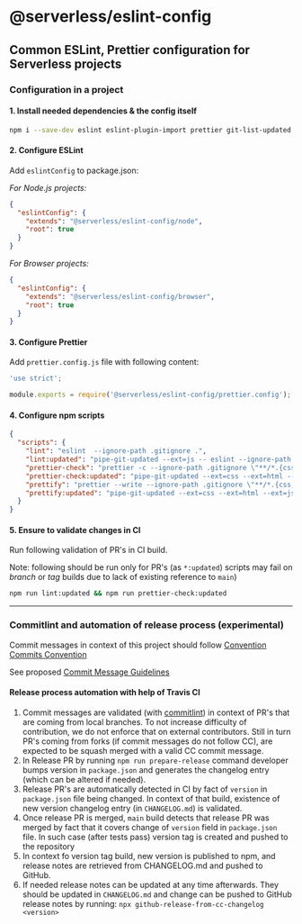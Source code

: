 # @serverless/eslint-config

## Common ESLint, Prettier configuration for Serverless projects

### Configuration in a project

#### 1. Install needed dependencies & the config itself

```bash
npm i --save-dev eslint eslint-plugin-import prettier git-list-updated @serverless/eslint-config
```

#### 2. Configure ESLint

Add `eslintConfig` to package.json:

_For Node.js projects:_

```json
{
  "eslintConfig": {
    "extends": "@serverless/eslint-config/node",
    "root": true
  }
}
```

_For Browser projects:_

```json
{
  "eslintConfig": {
    "extends": "@serverless/eslint-config/browser",
    "root": true
  }
}
```

#### 3. Configure Prettier

Add `prettier.config.js` file with following content:

```javascript
'use strict';

module.exports = require('@serverless/eslint-config/prettier.config');
```

#### 4. Configure npm scripts

```json
{
  "scripts": {
    "lint": "eslint  --ignore-path .gitignore .",
    "lint:updated": "pipe-git-updated --ext=js -- eslint --ignore-path .gitignore",
    "prettier-check": "prettier -c --ignore-path .gitignore \"**/*.{css,html,js,json,md,yaml,yml}\"",
    "prettier-check:updated": "pipe-git-updated --ext=css --ext=html --ext=js --ext=json --ext=md --ext=yaml --ext=yml -- prettier -c",
    "prettify": "prettier --write --ignore-path .gitignore \"**/*.{css,html,js,json,md,yaml,yml}\"",
    "prettify:updated": "pipe-git-updated --ext=css --ext=html --ext=js --ext=json --ext=md --ext=yaml --ext=yml -- prettier --write"
  }
}
```

#### 5. Ensure to validate changes in CI

Run following validation of PR's in CI build.

Note: following should be run only for PR's (as `*:updated`) scripts may fail on _branch_ or _tag_ builds due to lack of existing reference to `main`)

```bash
npm run lint:updated && npm run prettier-check:updated
```

---

### Commitlint and automation of release process (experimental)

Commit messages in context of this project should follow [Convention Commits Convention](https://www.conventionalcommits.org/en/v1.0.0-beta.4/#summary)

See proposed [Commit Message Guidelines](https://docs.google.com/document/d/1hKUs3qt_aVp_PBI1UqvfaIqKma3jAJimEoGCRGGbOqs/edit#)

#### Release process automation with help of Travis CI

1. Commit messages are validated (with [commitlint](https://commitlint.js.org/)) in context of PR's that are coming from local branches.
   To not increase difficulty of contribution, we do not enforce that on external contributors. Still in turn PR's coming from forks (if commit messages do not follow CC), are expected to be squash merged with a valid CC commit message.
1. In Release PR by running `npm run prepare-release` command developer bumps version in `package.json` and generates the changelog entry (which can be altered if needed).
1. Release PR's are automatically detected in CI by fact of `version` in `package.json` file being changed.
   In context of that build, existence of new version changelog entry (in `CHANGELOG.md`) is validated.
1. Once release PR is merged, `main` build detects that release PR was merged by fact that it covers change of `version` field in `package.json` file. In such case (after tests pass) version tag is created and pushed to the repository
1. In context fo version tag build, new version is published to npm, and release notes are retrieved from CHANGELOG.md and pushed to GitHub.
1. If needed release notes can be updated at any time afterwards. They should be updated in `CHANGELOG.md` and change can be pushed to GitHub release notes by running:
   `npx github-release-from-cc-changelog <version>`

